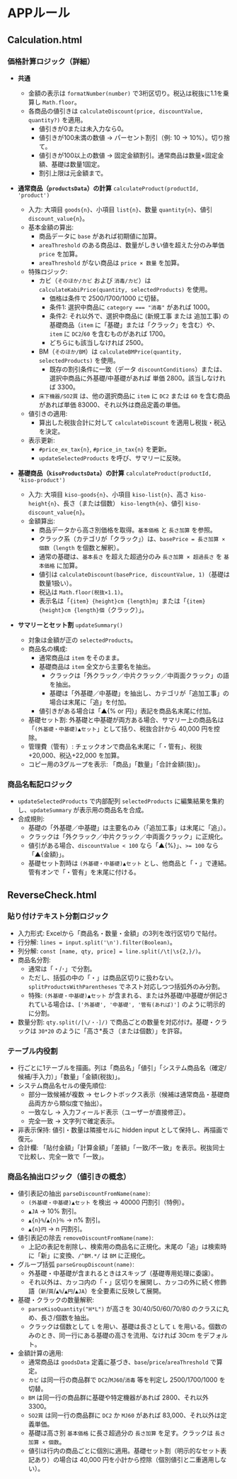# APPルール

## Calculation.html

### 価格計算ロジック（詳細）
- **共通**
  - 金額の表示は `formatNumber(number)` で3桁区切り。税込は税抜に1.1を乗算し `Math.floor`。
  - 各商品の値引きは `calculateDiscount(price, discountValue, quantity?)` を適用。
    - 値引きが0または未入力なら0。
    - 値引きが100未満の数値 → パーセント割引（例: 10 → 10%）。切り捨て。
    - 値引きが100以上の数値 → 固定金額割引。通常商品は数量×固定金額、基礎は数量1固定。
    - 割引上限は元金額まで。

- **通常商品（`productsData`）の計算** `calculateProduct(productId, 'product')`
  - 入力: 大項目 `goods{n}`、小項目 `list{n}`、数量 `quantity{n}`、値引 `discount_value{n}`。
  - 基本金額の算出:
    - 商品データに `base` があれば初期値に加算。
    - `areaThreshold` のある商品は、数量がしきい値を超えた分のみ単価 `price` を加算。
    - `areaThreshold` がない商品は `price × 数量` を加算。
  - 特殊ロジック:
    - カビ（`そのほか/カビ` および `消毒/カビ`）は `calculateKabiPrice(quantity, selectedProducts)` を使用。
      - 価格は条件で 2500/1700/1000 に切替。
      - 条件1: 選択中商品に `category === "消毒"` があれば 1000。
      - 条件2: それ以外で、選択中商品に (新規工事 または 追加工事) の基礎商品（`item` に「基礎」または「クラック」を含む）や、`item` に `DC2`/`60` を含むものがあれば 1700。
      - どちらにも該当しなければ 2500。
    - BM（`そのほか/BM`）は `calculateBMPrice(quantity, selectedProducts)` を使用。
      - 既存の割引条件に一致（データ `discountConditions`）または、選択中商品に外基礎/中基礎があれば 単価 2800。該当しなければ 3300。
    - `床下機器/SO2買` は、他の選択商品に `item` に `DC2` または `60` を含む商品があれば単価 83000、それ以外は商品定義の単価。
  - 値引きの適用:
    - 算出した税抜合計に対して `calculateDiscount` を適用し税抜・税込を決定。
  - 表示更新:
    - `#price_ex_tax{n}`, `#price_in_tax{n}` を更新。
    - `updateSelectedProducts` を呼び、サマリーに反映。

- **基礎商品（`kisoProductsData`）の計算** `calculateProduct(productId, 'kiso-product')`
  - 入力: 大項目 `kiso-goods{n}`、小項目 `kiso-list{n}`、高さ `kiso-height{n}`、長さ（または個数） `kiso-length{n}`、値引 `kiso-discount_value{n}`。
  - 金額算出:
    - 商品データから高さ別価格を取得。`基本価格` と `長さ加算` を参照。
    - クラック系（カテゴリが「クラック」）は、`basePrice = 長さ加算 × 個数`（`length` を個数と解釈）。
    - 通常の基礎は、`基本長さ` を超えた超過分のみ `長さ加算 × 超過長さ` を `基本価格` に加算。
    - 値引は `calculateDiscount(basePrice, discountValue, 1)`（基礎は数量1扱い）。
    - 税込は `Math.floor(税抜×1.1)`。
    - 表示名は「`{item} {height}cm {length}m`」または「`{item} {height}cm {length}個`（クラック）」。

- **サマリーとセット割** `updateSummary()`
  - 対象は金額が正の `selectedProducts`。
  - 商品名の構成:
    - 通常商品は `item` をそのまま。
    - 基礎商品は `item` 全文から主要名を抽出。
      - クラックは「外クラック／中片クラック／中両面クラック」の語を抽出。
      - 基礎は「外基礎／中基礎」を抽出し、カテゴリが「追加工事」の場合は末尾に「追」を付加。
    - 値引きがある場合は「▲{% or 円}」表記を商品名末尾に付加。
  - 基礎セット割: 外基礎と中基礎が両方ある場合、サマリー上の商品名は「`(外基礎・中基礎)▲セット`」として括り、税抜合計から 40,000 円を控除。
  - 管理費（管有）: チェックオンで商品名末尾に「・管有」、税抜+20,000、税込+22,000 を加算。
  - コピー用の3グループを表示: 「商品」「数量」「合計金額(抜)」。


### 商品名転記ロジック
- `updateSelectedProducts` で内部配列 `selectedProducts` に編集結果を集約し、`updateSummary` が表示用の商品名を合成。
- 合成規則:
  - 基礎の「外基礎／中基礎」は主要名のみ（「追加工事」は末尾に「追」）。
  - クラックは「外クラック／中片クラック／中両面クラック」に正規化。
  - 値引がある場合、`discountValue < 100` なら「▲{%}」、`>= 100` なら「▲{金額}」。
  - 基礎セット割時は `(外基礎・中基礎)▲セット` とし、他商品と「・」で連結。管有オンで「・管有」を末尾に付ける。


## ReverseCheck.html

### 貼り付けテキスト分割ロジック
- 入力形式: Excelから「商品名・数量・金額」の3列を改行区切りで貼付。
- 行分解: `lines = input.split('\n').filter(Boolean)`。
- 列分解: `const [name, qty, price] = line.split(/\t|\s{2,}/)`。
- 商品名分割:
  - 通常は「・/･」で分割。
  - ただし、括弧の中の「・」は商品区切りに扱わない。`splitProductsWithParentheses` でネスト対応しつつ括弧外のみ分割。
  - 特殊: `(外基礎・中基礎)▲セット` が含まれる、または外基礎/中基礎が併記されている場合は、`['外基礎', '中基礎', '管有(あれば)']` のように明示的に分割。
- 数量分割: `qty.split(/[\/・･]/)` で商品ごとの数量を対応付け。基礎・クラックは `30*20` のように「高さ*長さ（または個数）」を許容。

### テーブル内役割
- 行ごとに1テーブルを描画。列は「商品名」「値引」「システム商品名（確定/候補/手入力）」「数量」「金額(税抜)」。
- システム商品名セルの優先順位:
  - 部分一致候補が複数 → セレクトボックス表示（候補は通常商品・基礎商品両方から類似度で抽出）。
  - 一致なし → 入力フィールド表示（ユーザーが直接修正）。
  - 完全一致 → 文字列で確定表示。
- 非表示保持: 値引・数量は隣接セルに hidden input として保持し、再描画で復元。
- 合計欄: 「貼付金額」「計算金額」「差額」「一致/不一致」を表示。税抜同士で比較し、完全一致で「一致」。

### 商品名抽出ロジック（値引きの概念）
- 値引表記の抽出 `parseDiscountFromName(name)`:
  - `(外基礎・中基礎)▲セット` を検出 → 40000 円割引（特例）。
  - `▲JA` → 10% 割引。
  - `▲{n}%`/`▲{n}％` → n% 割引。
  - `▲{n}円` → n 円割引。
- 値引表記の除去 `removeDiscountFromName(name)`:
  - 上記の表記を削除し、検索用の商品名に正規化。末尾の「追」は検索時に「新」に変換、`/^BM.*/` は `BM` に正規化。
- グループ括弧 `parseGroupDiscount(name)`:
  - 外基礎・中基礎が含まれるときはスキップ（基礎専用処理に委譲）。
  - それ以外は、カッコ内の「・」区切りを展開し、カッコの外に続く修飾語（`新`/`買`/`▲%`/`▲円`/`▲JA`）を全要素に反映して展開。
- 基礎・クラックの数量解釈:
  - `parseKisoQuantity("H*L")` が高さを 30/40/50/60/70/80 のクラスに丸め、長さ/個数を抽出。
  - クラックは個数として `L` を用い、基礎は長さとして `L` を用いる。個数のみのとき、同一行にある基礎の高さを流用、なければ 30cm をデフォルト。
- 金額計算の適用:
  - 通常商品は `goodsData` 定義に基づき、`base`/`price`/`areaThreshold` で算定。
  - `カビ` は同一行の商品群で `DC2`/`MJ60`/`消毒` 等を判定し 2500/1700/1000 を切替。
  - `BM` は同一行の商品群に基礎や特定機器があれば 2800、それ以外 3300。
  - `SO2買` は同一行の商品群に `DC2` か `MJ60` があれば 83,000、それ以外は定義単価。
  - 基礎は高さ別 `基本価格` に長さ超過分の `長さ加算` を足す。クラックは `長さ加算 × 個数`。
  - 値引は行内の商品ごとに個別に適用。基礎セット割（明示的なセット表記あり）の場合は 40,000 円を小計から控除（個別値引と二重適用しない）。


